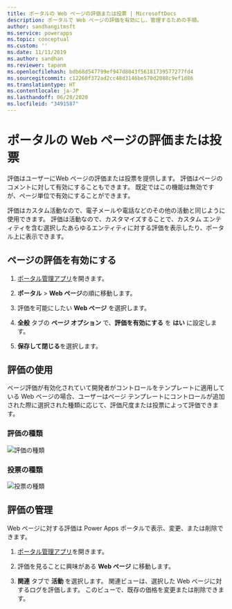 ```yaml
---
title: ポータルの Web ページの評価または投票 | MicrosoftDocs
description: ポータルで Web ページの評価を有効にし、管理するための手順。
author: sandhangitmsft
ms.service: powerapps
ms.topic: conceptual
ms.custom: ''
ms.date: 11/11/2019
ms.author: sandhan
ms.reviewer: tapanm
ms.openlocfilehash: bdb68d547799ef947d8043f56181739577277fd4
ms.sourcegitcommit: c12260f372ad2cc48d3146be570d2088c9ef1d86
ms.translationtype: HT
ms.contentlocale: ja-JP
ms.lasthandoff: 06/20/2020
ms.locfileid: "3491587"
---
```

# <a name="rate-or-vote-on-a-webpage-on-a-portal"></a>ポータルの Web ページの評価または投票

評価はユーザーにWeb ページの評価または投票を提供します。 評価はページのコメントに対して有効にすることもできます。 既定ではこの機能は無効ですが、ページ単位で有効にすることができます。

評価はカスタム活動なので、電子メールや電話などのその他の活動と同じように使用できます。 評価は活動なので、カスタマイズすることで、カスタム エンティティを含む選択したあらゆるエンティティに対する評価を表示したり、ポータル上に表示できます。

## <a name="enable-ratings-for-pages"></a>ページの評価を有効にする

1. [ポータル管理アプリ](configure-portal.md)を開きます。

2. **ポータル** > **Web ページ**の順に移動します。

3. 評価を可能にしたい **Web ページ** を選択します。

4. **全般** タブの **ページ オプション** で、**評価を有効にする** を **はい** に設定します。

5. **保存して閉じる**を選択します。

## <a name="use-ratings"></a>評価の使用

ページ評価が有効化されていて開発者がコントロールをテンプレートに適用している Web ページの場合、ユーザーはページ テンプレートにコントロールが追加された際に選択された種類に応じて、評価尺度または投票によって評価できます。

### <a name="rating-type"></a>評価の種類

![評価の種類](../media/rating-type.png "評価の種類")  

### <a name="vote-type"></a>投票の種類

![投票の種類](../media/vote-type.png "投票の種類")  

## <a name="manage-ratings"></a>評価の管理

Web ページに対する評価は Power Apps ポータルで表示、変更、または削除できます。

1. [ポータル管理アプリ](configure-portal.md)を開きます。

2. 評価を見ることに興味がある **Web ページ** に移動します。

3. **関連** タブで **活動** を選択します。 関連ビューは、選択した Web ページに対するログを評価します。 このビューで、既存の価格を変更または削除できます。
